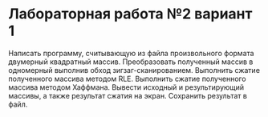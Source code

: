 # Лабораторная работа №2 вариант 1

Написать программу, считывающую из файла произвольного формата двумерный квадратный массив. Преобразовать полученный массив в одномерный выполнив обход зигзаг-сканированием. Выполнить сжатие полученного массива методом RLE. Выполнить сжатие полученного массива методом Хаффмана. Вывести исходный и результирующий массивы, а также результат сжатия на экран. Сохранить результат в файл.
